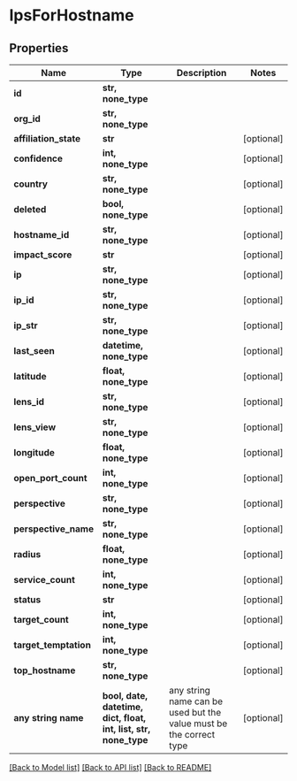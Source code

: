# IpsForHostname


## Properties
Name | Type | Description | Notes
------------ | ------------- | ------------- | -------------
**id** | **str, none_type** |  | 
**org_id** | **str, none_type** |  | 
**affiliation_state** | **str** |  | [optional] 
**confidence** | **int, none_type** |  | [optional] 
**country** | **str, none_type** |  | [optional] 
**deleted** | **bool, none_type** |  | [optional] 
**hostname_id** | **str, none_type** |  | [optional] 
**impact_score** | **str** |  | [optional] 
**ip** | **str, none_type** |  | [optional] 
**ip_id** | **str, none_type** |  | [optional] 
**ip_str** | **str, none_type** |  | [optional] 
**last_seen** | **datetime, none_type** |  | [optional] 
**latitude** | **float, none_type** |  | [optional] 
**lens_id** | **str, none_type** |  | [optional] 
**lens_view** | **str, none_type** |  | [optional] 
**longitude** | **float, none_type** |  | [optional] 
**open_port_count** | **int, none_type** |  | [optional] 
**perspective** | **str, none_type** |  | [optional] 
**perspective_name** | **str, none_type** |  | [optional] 
**radius** | **float, none_type** |  | [optional] 
**service_count** | **int, none_type** |  | [optional] 
**status** | **str** |  | [optional] 
**target_count** | **int, none_type** |  | [optional] 
**target_temptation** | **int, none_type** |  | [optional] 
**top_hostname** | **str, none_type** |  | [optional] 
**any string name** | **bool, date, datetime, dict, float, int, list, str, none_type** | any string name can be used but the value must be the correct type | [optional]

[[Back to Model list]](../README.md#documentation-for-models) [[Back to API list]](../README.md#documentation-for-api-endpoints) [[Back to README]](../README.md)


